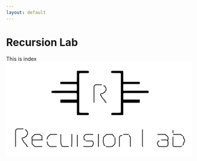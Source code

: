 ```yaml
---
layout: default
---
```


# Recursion Lab 
This is index
![Recursion logo](https://github.com/gnozo/recursionlab/blob/recursionlab/assets/images/recursion-lab-logo.jpg?raw=true)

